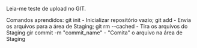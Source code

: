 Leia-me teste de upload no GIT.

Comandos aprendidos:
git init - Inicializar repositório vazio;
git add -  Envia os arquivos para a área de Staging;
git rm --cached <file> -  Tira os arquivos do Staging
gir commit -m "commit_name" -  "Comita" o arquivo na área de Staging